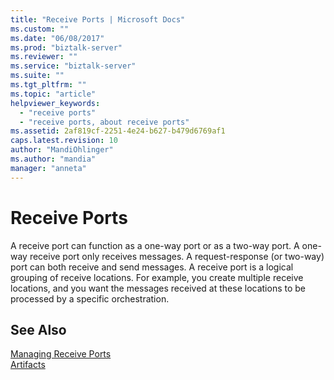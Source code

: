 ```yaml
---
title: "Receive Ports | Microsoft Docs"
ms.custom: ""
ms.date: "06/08/2017"
ms.prod: "biztalk-server"
ms.reviewer: ""
ms.service: "biztalk-server"
ms.suite: ""
ms.tgt_pltfrm: ""
ms.topic: "article"
helpviewer_keywords: 
  - "receive ports"
  - "receive ports, about receive ports"
ms.assetid: 2af819cf-2251-4e24-b627-b479d6769af1
caps.latest.revision: 10
author: "MandiOhlinger"
ms.author: "mandia"
manager: "anneta"
---
```

# Receive Ports
A receive port can function as a one-way port or as a two-way port. A one-way receive port only receives messages. A request-response (or two-way) port can both receive and send messages. A receive port is a logical grouping of receive locations. For example, you create multiple receive locations, and you want the messages received at these locations to be processed by a specific orchestration.  
  
## See Also  
 [Managing Receive Ports](../core/managing-receive-ports.md)   
 [Artifacts](../core/artifacts.md)